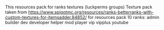 This resources pack for ranks textures (luckperms groups)
Texture pack taken from https://www.spigotmc.org/resources/ranks-betterranks-with-custom-textures-for-itemsadder.84852/
for resources pack 10 ranks:
admin
builder
dev
developer 
helper
mod
player
vip vipplus
youtube
